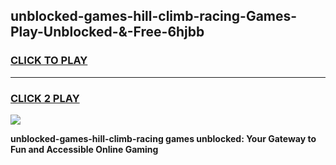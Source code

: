 
## unblocked-games-hill-climb-racing-Games-Play-Unblocked-&-Free-6hjbb
<h3>
<a href="https://premium76.site?title=unblocked-games-hill-climb-racing&ref=24A">CLICK TO PLAY</a></h3>
<hr>

<h3>
<a href="https://premium76.site?title=unblocked-games-hill-climb-racing&ref=24A">CLICK 2 PLAY</a>
  
</h3>

<a href="https://premium76.site?title=unblocked-games-hill-climb-racing&ref=24A"><img src="https://clearcache.store/games.png"></a>


**unblocked-games-hill-climb-racing games unblocked: Your Gateway to Fun and Accessible Online Gaming**
